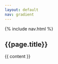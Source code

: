 ```yaml
---
layout: default
nav: gradient
---
```

{% include nav.html %}
<div class="main-container">
        <section>
                <div class="container">
                        <div class="row">
                                <div class="col-md-12">
                                        <h1>{{page.title}}</h1>
                                </div>
                        </div>
                </div>
        </section>
{{ content }}
</div>
